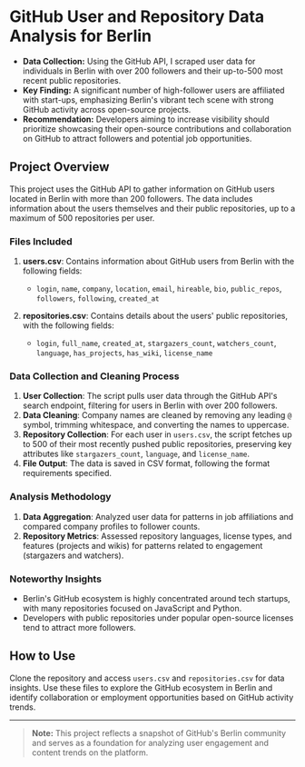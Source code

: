 # GitHub User and Repository Data Analysis for Berlin

- **Data Collection:** Using the GitHub API, I scraped user data for individuals in Berlin with over 200 followers and their up-to-500 most recent public repositories.
- **Key Finding:** A significant number of high-follower users are affiliated with start-ups, emphasizing Berlin's vibrant tech scene with strong GitHub activity across open-source projects.
- **Recommendation:** Developers aiming to increase visibility should prioritize showcasing their open-source contributions and collaboration on GitHub to attract followers and potential job opportunities.

## Project Overview

This project uses the GitHub API to gather information on GitHub users located in Berlin with more than 200 followers. The data includes information about the users themselves and their public repositories, up to a maximum of 500 repositories per user. 

### Files Included
1. **users.csv**: Contains information about GitHub users from Berlin with the following fields:
   - `login`, `name`, `company`, `location`, `email`, `hireable`, `bio`, `public_repos`, `followers`, `following`, `created_at`

2. **repositories.csv**: Contains details about the users' public repositories, with the following fields:
   - `login`, `full_name`, `created_at`, `stargazers_count`, `watchers_count`, `language`, `has_projects`, `has_wiki`, `license_name`

### Data Collection and Cleaning Process

1. **User Collection**: The script pulls user data through the GitHub API's search endpoint, filtering for users in Berlin with over 200 followers.
2. **Data Cleaning**: Company names are cleaned by removing any leading `@` symbol, trimming whitespace, and converting the names to uppercase.
3. **Repository Collection**: For each user in `users.csv`, the script fetches up to 500 of their most recently pushed public repositories, preserving key attributes like `stargazers_count`, `language`, and `license_name`.
4. **File Output**: The data is saved in CSV format, following the format requirements specified.

### Analysis Methodology

1. **Data Aggregation**: Analyzed user data for patterns in job affiliations and compared company profiles to follower counts.
2. **Repository Metrics**: Assessed repository languages, license types, and features (projects and wikis) for patterns related to engagement (stargazers and watchers).

### Noteworthy Insights
- Berlin's GitHub ecosystem is highly concentrated around tech startups, with many repositories focused on JavaScript and Python.
- Developers with public repositories under popular open-source licenses tend to attract more followers.

## How to Use
Clone the repository and access `users.csv` and `repositories.csv` for data insights. Use these files to explore the GitHub ecosystem in Berlin and identify collaboration or employment opportunities based on GitHub activity trends.

--- 

> **Note:** This project reflects a snapshot of GitHub's Berlin community and serves as a foundation for analyzing user engagement and content trends on the platform.
